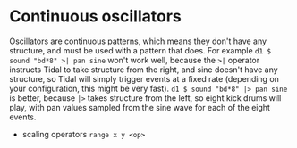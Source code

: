 # Continuous oscillators

Oscillators are continuous patterns, which means they don't have any structure,
and must be used with a pattern that does.
For example `d1 $ sound "bd*8" >| pan sine` won't work well, because the `>|`
operator instructs Tidal to take structure from the right, and sine doesn't have
any structure, so Tidal will simply trigger events at a fixed rate
(depending on your configuration, this might be very fast).
`d1 $ sound "bd*8" |> pan sine` is better, because `|>` takes structure from the
left, so eight kick drums will play, with pan values sampled from the sine wave
for each of the eight events.

- scaling operators `range x y <op>`
